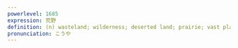 ```yaml
---
powerlevel: 1685
expression: 荒野
definition: (n) wasteland; wilderness; deserted land; prairie; vast plain; wilds; desert; wild land; (P)
pronunciation: こうや
---
```


